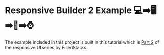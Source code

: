 # Responsive Builder 2 Example 💻➡️🖥➡️📱➡️⌚️

The example included in this project is built in this tutorial which is [Part 2](https://youtu.be/udsysUj-X4w) of the responsive UI series by FilledStacks.

